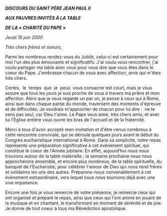 ***DISCOURS DU SAINT PÈRE JEAN PAUL II***

***AUX PAUVRES INVITÉS À LA TABLE***

***DE LA « *CHARITÉ DU PAPE* »***

*Jeudi 15 juin 2000*

*Très chers frères et soeurs,*

Parmi les nombreux rendez-vous du Jubilé, celui-ci est certainement pour moi l'un des plus émouvants et significatifs. J'ai voulu vous rencontrer, j'ai voulu partager ma table avec vous pour vous dire que vous êtes dans le coeur du Pape. J'embrasse chacun de vous avec affection, amis qui m'êtes très chers.

Certes,  le  temps  que  je  peux  vous consacrer est court, mais je vous assure que tous les jours je suis proche de vous à travers ma prière et mon affection. Alors que je vous regarde un par un, je pense à ceux qui à Rome, ainsi que dans chaque partie du monde, traversent des moments d'épreuve et de difficultés. Je voudrais m'approcher de chacun pour lui dire :  ne te sens pas seul, car Dieu t'aime. Le Pape vous aime, très chers amis, et avec lui l'Eglise entière vous ouvre les bras de l'accueil et de la fraternité.

Merci à tous d'avoir accepté mon invitation et d'être venus nombreux à cette rencontre conviviale, qui se déroule quelques jours avant le début du Congrès eucharistique international à Rome. Dans sa simplicité, notre repas représente une préparation significative à cet événement spirituel, qui constitue le coeur de l'Année jubilaire. En effet, aujourd'hui nous nous trouvons autour de la table matérielle ; la semaine prochaine nous nous approcherons ensemble, et encore plus nombreux, de la table spirituelle, du banquet de l'Eucharistie, pour célébrer l'amour de Dieu qui nous rend frères et solidaires les uns des autres. Préparons-nous convenablement à cet événement extraordinaire, vers lequel nous nous tournons déjà avec une vive impatience.

Encore une fois je vous remercie de votre présence, je remercie ceux qui ont organisé et préparé le repas, ainsi que ceux qui l'ont animé en jouant de la musique et en chantant, le transformant en moment de sérénité et de joie. Je donne de tout coeur à tous ma Bénédiction apostolique.